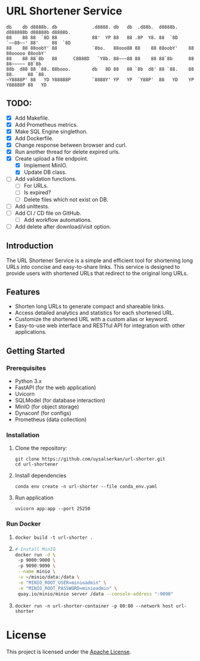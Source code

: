 # URL Shortener Service

```text
db    db d8888b. db             .d8888. db   db  .d88b.  d8888b. d888888b d88888b d8888b.
88    88 88  `8D 88             88'  YP 88   88 .8P  Y8. 88  `8D `~~88~~' 88'     88  `8D
88    88 88oobY' 88             `8bo.   88ooo88 88    88 88oobY'    88    88ooooo 88oobY'
88    88 88`8b   88      C8888D   `Y8b. 88~~~88 88    88 88`8b      88    88~~~~~ 88`8b  
88b  d88 88 `88. 88booo.        db   8D 88   88 `8b  d8' 88 `88.    88    88.     88 `88.
~Y8888P' 88   YD Y88888P        `8888Y' YP   YP  `Y88P'  88   YD    YP    Y88888P 88   YD

```

## TODO:

* [x] Add Makefile.
* [x] Add Prometheus metrics.
* [x] Make SQL Engine singlethon.
* [x] Add Dockerfile.
* [x] Change response between browser and curl.
* [x] Run another thread for delete expired urls.
* [x] Create upload a file endpoint.
  * [x] Implement MinIO.
  * [x] Update DB class.
* [ ] Add validation functions.
  * [ ] For URLs.
  * [ ] Is expired?
  * [ ] Delete files which not exist on DB.
* [ ] Add unittests.
* [ ] Add CI / CD file on GitHub.
    * [ ] Add workflow automations.
* [ ] Add delete after download/visit option.

## Introduction

The URL Shortener Service is a simple and efficient tool for shortening long URLs into concise and easy-to-share links. This service is designed to provide users with shortened URLs that redirect to the original long URLs.

## Features

- Shorten long URLs to generate compact and shareable links.
- Access detailed analytics and statistics for each shortened URL.
- Customize the shortened URL with a custom alias or keyword.
- Easy-to-use web interface and RESTful API for integration with other applications.

## Getting Started

### Prerequisites

- Python 3.x
- FastAPI (for the web application)
- Uvicorn
- SQLModel (for database interaction)
- MinIO (for object storage)
- Dynaconf (for configs)
- Prometheus (data collection)

### Installation

1. Clone the repository:

   ```shell
   git clone https://github.com/uysalserkan/url-shorter.git
   cd url-shortener
    ```

2. Install dependencies

   ```shell
   conda env create -n url-shorter --file conda_env.yaml
   ```

3. Run application

   ```shell
   uvicorn app:app --port 25250
   ```

### Run Docker

1. ```shell
   docker build -t url-shorter .
   ```

2. ```bash
   # Install MinIO
   docker run -d \                                                        
    -p 9000:9000 \      
    -p 9090:9090 \
    --name minio \
    -v ~/minio/data:/data \
    -e "MINIO_ROOT_USER=minioadmin" \
    -e "MINIO_ROOT_PASSWORD=minioadmin" \
    quay.io/minio/minio server /data --console-address ":9090"
   ``` 

3. ```shell
   docker run -n url-shorter-container -p 80:80 --network host url-shorter
   ```

# License

This project is licensed under the [Apache License](LICENSE).
